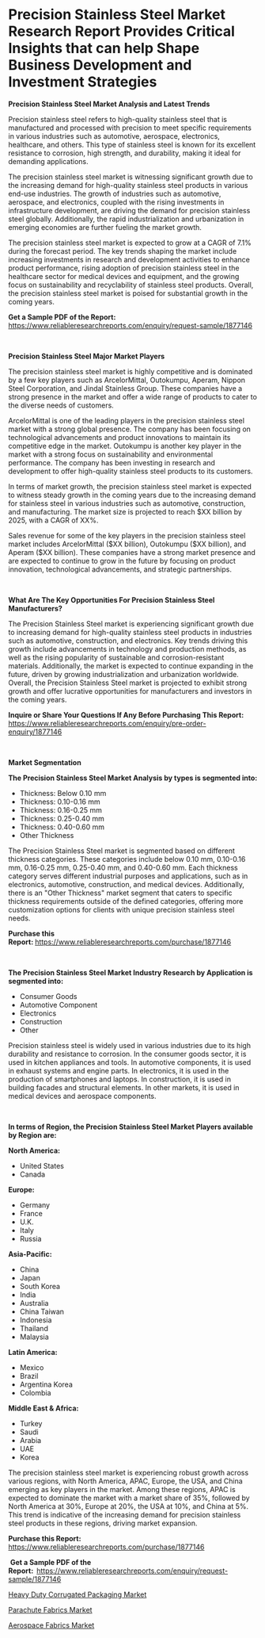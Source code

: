 <p><h1>Precision Stainless Steel Market Research Report Provides Critical Insights that can help Shape Business Development and Investment Strategies</h1></p><p><strong>Precision Stainless Steel Market Analysis and Latest Trends</strong></p>
<p><p>Precision stainless steel refers to high-quality stainless steel that is manufactured and processed with precision to meet specific requirements in various industries such as automotive, aerospace, electronics, healthcare, and others. This type of stainless steel is known for its excellent resistance to corrosion, high strength, and durability, making it ideal for demanding applications.</p><p>The precision stainless steel market is witnessing significant growth due to the increasing demand for high-quality stainless steel products in various end-use industries. The growth of industries such as automotive, aerospace, and electronics, coupled with the rising investments in infrastructure development, are driving the demand for precision stainless steel globally. Additionally, the rapid industrialization and urbanization in emerging economies are further fueling the market growth.</p><p>The precision stainless steel market is expected to grow at a CAGR of 7.1% during the forecast period. The key trends shaping the market include increasing investments in research and development activities to enhance product performance, rising adoption of precision stainless steel in the healthcare sector for medical devices and equipment, and the growing focus on sustainability and recyclability of stainless steel products. Overall, the precision stainless steel market is poised for substantial growth in the coming years.</p></p>
<p><strong>Get a Sample PDF of the Report:&nbsp;</strong> <a href="https://www.reliableresearchreports.com/enquiry/request-sample/1877146">https://www.reliableresearchreports.com/enquiry/request-sample/1877146</a></p>
<p>&nbsp;</p>
<p><strong>Precision Stainless Steel Major Market Players</strong></p>
<p><p>The precision stainless steel market is highly competitive and is dominated by a few key players such as ArcelorMittal, Outokumpu, Aperam, Nippon Steel Corporation, and Jindal Stainless Group. These companies have a strong presence in the market and offer a wide range of products to cater to the diverse needs of customers.</p><p>ArcelorMittal is one of the leading players in the precision stainless steel market with a strong global presence. The company has been focusing on technological advancements and product innovations to maintain its competitive edge in the market. Outokumpu is another key player in the market with a strong focus on sustainability and environmental performance. The company has been investing in research and development to offer high-quality stainless steel products to its customers.</p><p>In terms of market growth, the precision stainless steel market is expected to witness steady growth in the coming years due to the increasing demand for stainless steel in various industries such as automotive, construction, and manufacturing. The market size is projected to reach $XX billion by 2025, with a CAGR of XX%.</p><p>Sales revenue for some of the key players in the precision stainless steel market includes ArcelorMittal ($XX billion), Outokumpu ($XX billion), and Aperam ($XX billion). These companies have a strong market presence and are expected to continue to grow in the future by focusing on product innovation, technological advancements, and strategic partnerships.</p></p>
<p>&nbsp;</p>
<p><strong>What Are The Key Opportunities For Precision Stainless Steel Manufacturers?</strong></p>
<p><p>The Precision Stainless Steel market is experiencing significant growth due to increasing demand for high-quality stainless steel products in industries such as automotive, construction, and electronics. Key trends driving this growth include advancements in technology and production methods, as well as the rising popularity of sustainable and corrosion-resistant materials. Additionally, the market is expected to continue expanding in the future, driven by growing industrialization and urbanization worldwide. Overall, the Precision Stainless Steel market is projected to exhibit strong growth and offer lucrative opportunities for manufacturers and investors in the coming years.</p></p>
<p><strong>Inquire or Share Your Questions If Any Before Purchasing This Report:</strong> <a href="https://www.reliableresearchreports.com/enquiry/pre-order-enquiry/1877146">https://www.reliableresearchreports.com/enquiry/pre-order-enquiry/1877146</a></p>
<p>&nbsp;</p>
<p><strong>Market Segmentation</strong></p>
<p><strong>The Precision Stainless Steel Market Analysis by types is segmented into:</strong></p>
<p><ul><li>Thickness: Below 0.10 mm</li><li>Thickness: 0.10-0.16 mm</li><li>Thickness: 0.16-0.25 mm</li><li>Thickness: 0.25-0.40 mm</li><li>Thickness: 0.40-0.60 mm</li><li>Other Thickness</li></ul></p>
<p><p>The Precision Stainless Steel market is segmented based on different thickness categories. These categories include below 0.10 mm, 0.10-0.16 mm, 0.16-0.25 mm, 0.25-0.40 mm, and 0.40-0.60 mm. Each thickness category serves different industrial purposes and applications, such as in electronics, automotive, construction, and medical devices. Additionally, there is an "Other Thickness" market segment that caters to specific thickness requirements outside of the defined categories, offering more customization options for clients with unique precision stainless steel needs.</p></p>
<p><strong>Purchase this Report:&nbsp;</strong><a href="https://www.reliableresearchreports.com/purchase/1877146">https://www.reliableresearchreports.com/purchase/1877146</a></p>
<p>&nbsp;</p>
<p><strong>The Precision Stainless Steel Market Industry Research by Application is segmented into:</strong></p>
<p><ul><li>Consumer Goods</li><li>Automotive Component</li><li>Electronics</li><li>Construction</li><li>Other</li></ul></p>
<p><p>Precision stainless steel is widely used in various industries due to its high durability and resistance to corrosion. In the consumer goods sector, it is used in kitchen appliances and tools. In automotive components, it is used in exhaust systems and engine parts. In electronics, it is used in the production of smartphones and laptops. In construction, it is used in building facades and structural elements. In other markets, it is used in medical devices and aerospace components.</p></p>
<p>&nbsp;</p>
<p><strong>In terms of Region, the Precision Stainless Steel Market Players available by Region are:</strong></p>
<p>
    <p> <strong> North America: </strong>
        <ul>
            <li>United States</li>
            <li>Canada</li>
        </ul>
        </p> 
    <p> <strong> Europe: </strong>
        <ul>
            <li>Germany</li>
            <li>France</li>
            <li>U.K.</li>
            <li>Italy</li>
            <li>Russia</li>
        </ul>
        </p> 
    <p> <strong> Asia-Pacific: </strong>
        <ul>
            <li>China</li>
            <li>Japan</li>
            <li>South Korea</li>
            <li>India</li>
            <li>Australia</li>
            <li>China Taiwan</li>
            <li>Indonesia</li>
            <li>Thailand</li>
            <li>Malaysia</li>
        </ul>
        </p> 
    <p> <strong> Latin America: </strong>
        <ul>
            <li>Mexico</li>
            <li>Brazil</li>
            <li>Argentina Korea</li>
            <li>Colombia</li>
        </ul>
        </p> 
    <p> <strong> Middle East & Africa: </strong>
        <ul>
            <li>Turkey</li>
            <li>Saudi</li>
            <li>Arabia</li>
            <li>UAE</li>
            <li>Korea</li>
        </ul>
    </p>
    </p>
<p><p>The precision stainless steel market is experiencing robust growth across various regions, with North America, APAC, Europe, the USA, and China emerging as key players in the market. Among these regions, APAC is expected to dominate the market with a market share of 35%, followed by North America at 30%, Europe at 20%, the USA at 10%, and China at 5%. This trend is indicative of the increasing demand for precision stainless steel products in these regions, driving market expansion.</p></p>
<p><strong>Purchase this Report: </strong><a href="https://www.reliableresearchreports.com/purchase/1877146">https://www.reliableresearchreports.com/purchase/1877146</a></p>
<p>&nbsp;<strong>Get a Sample PDF of the Report:&nbsp;&nbsp;</strong><a href="https://www.reliableresearchreports.com/enquiry/request-sample/1877146">https://www.reliableresearchreports.com/enquiry/request-sample/1877146</a></p>
<p><strong></strong></p>
<p><p><a href="https://github.com/Angelnienowdseej3e45z3p8c/Market-Research-Report-List-1/blob/main/heavy-duty-corrugated-packaging-market.md">Heavy Duty Corrugated Packaging Market</a></p><p><a href="https://github.com/brentleyjimmiealvaradoz4l1rea/Market-Research-Report-List-1/blob/main/parachute-fabrics-market.md">Parachute Fabrics Market</a></p><p><a href="https://github.com/eeaveuhhh/Market-Research-Report-List-1/blob/main/aerospace-fabrics-market.md">Aerospace Fabrics Market</a></p></p>